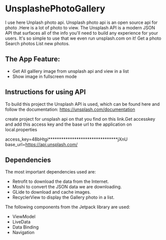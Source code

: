 # UnsplashePhotoGallery

I use here Unplash photo api. Unsplash photo api is an open source api for photo .Here is a lot of photo to view.
The Unsplash API is a modern JSON API that surfaces all of the info you'll need to build any experience for your users. 
It's so simple to use that we even run unsplash.com on it! Get a photo Search photos List new photos.

## The App Feature:
- Get All galllery image from unsplash api and view in a list
- Show image in fullscreen mode

## Instructions for using API

To build this project the Unsplash API is used, which can be found here and follow the documentation:
https://unsplash.com/documentation

create project for unsplash api on that you find on this link.Get accesskey 
and add this access key and the base url to the application on local.properties 

access_key=48bHtgi********************************jXnU </br>
base_url=https://api.unsplash.com/

## Dependencies

The most important dependencies used are:
- Retrofit to download the data from the Internet.
- Moshi to convert the JSON data we are downloading.
- GLide to download and cache images.
- RecyclerView to display the Gallery photo in a list.

The following components from the Jetpack library are used:
- ViewModel
- LiveData
- Data Binding
- Navigation
